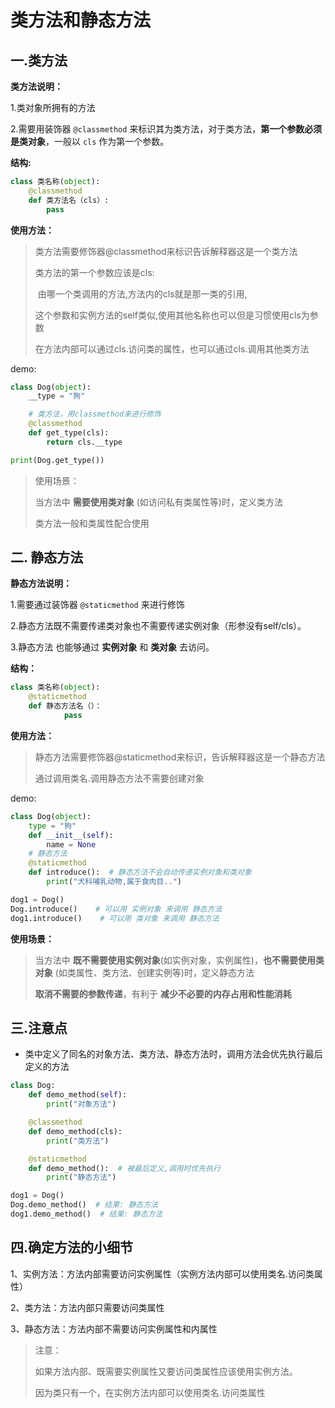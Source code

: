 # 类方法和静态方法

## 一.类方法

**类方法说明：**

1.类对象所拥有的方法

2.需要用装饰器 `@classmethod` 来标识其为类方法，对于类方法，**第一个参数必须是类对象**，一般以 `cls` 作为第一个参数。

**结构:**

```python
class 类名称(object):
    @classmethod
    def 类方法名（cls）:
        pass
```

**使用方法：**

> 类方法需要修饰器@classmethod来标识告诉解释器这是一个类方法
>
> 类方法的第一个参数应该是cls:
>
> ​	由哪一个类调用的方法,方法内的cls就是那一类的引用,
>
> ​	这个参数和实例方法的self类似,使用其他名称也可以但是习惯使用cls为参数
>
> 在方法内部可以通过cls.访问类的属性，也可以通过cls.调用其他类方法

demo:

```python
class Dog(object):
    __type = "狗"

    # 类方法，用classmethod来进行修饰
    @classmethod
    def get_type(cls):
        return cls.__type

print(Dog.get_type())
```

> 使用场景：
>
> 当方法中 **需要使用类对象** (如访问私有类属性等)时，定义类方法
>
> 类方法一般和类属性配合使用

## 二. 静态方法

**静态方法说明：**

1.需要通过装饰器 `@staticmethod` 来进行修饰

2.静态方法既不需要传递类对象也不需要传递实例对象（形参没有self/cls）。

3.静态方法 也能够通过 **实例对象** 和 **类对象** 去访问。

**结构：**

```python
class 类名称(object):
    @staticmethod
    def 静态方法名（）：
    		pass
```

**使用方法：**

> 静态方法需要修饰器@staticmethod来标识，告诉解释器这是一个静态方法
>
> 通过调用类名.调用静态方法不需要创建对象

demo:

```python
class Dog(object):
    type = "狗"
    def __init__(self):
        name = None
    # 静态方法    
    @staticmethod
    def introduce():  # 静态方法不会自动传递实例对象和类对象
        print("犬科哺乳动物,属于食肉目..")

dog1 = Dog()
Dog.introduce()    # 可以用 实例对象 来调用 静态方法
dog1.introduce()    # 可以用 类对象 来调用 静态方法
```

**使用场景：**

> 当方法中 **既不需要使用实例对象**(如实例对象，实例属性)，**也不需要使用类对象** (如类属性、类方法、创建实例等)时，定义静态方法
>
> **取消不需要的参数传递**，有利于 **减少不必要的内存占用和性能消耗**

## 三.注意点

- 类中定义了同名的对象方法、类方法、静态方法时，调用方法会优先执行最后定义的方法

```python
class Dog:
    def demo_method(self):
        print("对象方法")

    @classmethod
    def demo_method(cls):
        print("类方法")

    @staticmethod
    def demo_method():  # 被最后定义,调用时优先执行
        print("静态方法")

dog1 = Dog()
Dog.demo_method()  # 结果: 静态方法
dog1.demo_method()  # 结果: 静态方法
```

## 四.确定方法的小细节

1、实例方法：方法内部需要访问实例属性（实例方法内部可以使用类名.访问类属性）

2、类方法：方法内部只需要访问类属性

3、静态方法：方法内部不需要访问实例属性和内属性

> 注意：
>
> 如果方法内部、既需要实例属性又要访问类属性应该使用实例方法。
>
> 因为类只有一个，在实例方法内部可以使用类名.访问类属性